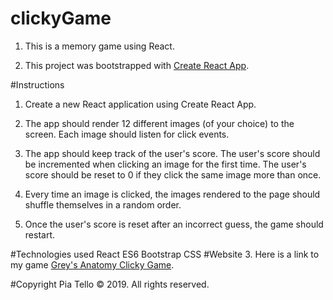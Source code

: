 
# clickyGame
1. This is a memory game using React.

2. This project was bootstrapped with [Create React App](https://github.com/facebook/create-react-app).

#Instructions
1. Create a new React application using Create React App.

2. The app should render 12 different images (of your choice) to the screen. Each image should listen for click events.


3. The app should keep track of the user's score. The user's score should be incremented when clicking an image for the first time. The user's score should be reset to 0 if they click the same image more than once.

4. Every time an image is clicked, the images rendered to the page should shuffle themselves in a random order.

5. Once the user's score is reset after an incorrect guess, the game should restart.

#Technologies used
React
ES6
Bootstrap
CSS
#Website
3. Here is a link to my game [Grey's Anatomy Clicky Game](https://tellomp-clicky-game.herokuapp.com/).

#Copyright
Pia Tello © 2019. All rights reserved.

